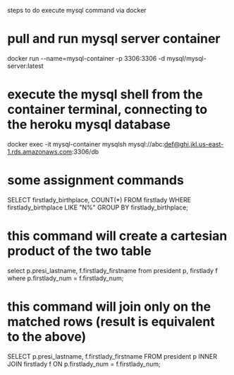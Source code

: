 steps to do execute mysql command via docker

# pull and run mysql server container
docker run --name=mysql-container -p 3306:3306 -d mysql/mysql-server:latest

# execute the mysql shell from the container terminal, connecting to the heroku mysql database
docker exec -it mysql-container mysqlsh mysql://abc:def@ghi.jkl.us-east-1.rds.amazonaws.com:3306/db

# some assignment commands
SELECT firstlady_birthplace, COUNT(*) FROM firstlady WHERE firstlady_birthplace LIKE "N%" GROUP BY firstlady_birthplace;

# this command will create a cartesian product of the two table
select p.presi_lastname, f.firstlady_firstname
from president p, firstlady f
where p.firstlady_num = f.firstlady_num;

# this command will join only on the matched rows (result is equivalent to the above)
SELECT p.presi_lastname, f.firstlady_firstname
FROM president p
INNER JOIN firstlady f ON p.firstlady_num = f.firstlady_num;
